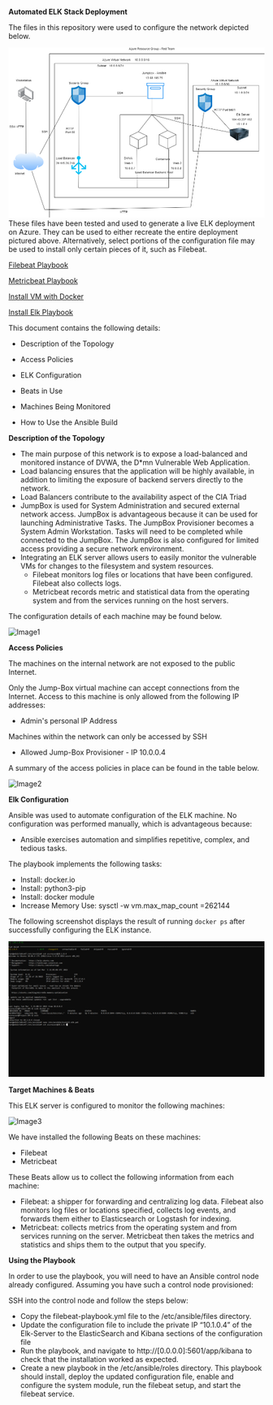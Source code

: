 **Automated ELK Stack Deployment**

The files in this repository were used to configure the network depicted below.

![alt text](https://github.com/Jaytellis/Project1/blob/main/Images/Elk_Deployment_Diagram.png)
These files have been tested and used to generate a live ELK deployment on Azure. They can be used to either recreate the entire deployment pictured above. Alternatively, select portions of the configuration file may be used to install only certain pieces of it, such as Filebeat.

[Filebeat Playbook](https://github.com/Jaytellis/Project1/blob/main/Ansible/Filebeat_Playbook.txt)

[Metricbeat Playbook](https://github.com/Jaytellis/Project1/blob/main/Ansible/Metricbeat_Playbook.txt)

[Install VM with Docker](https://github.com/Jaytellis/Project1/blob/main/Ansible/Install_Docker_Playbook.txt)

[Install Elk Playbook](https://github.com/Jaytellis/Project1/blob/main/Ansible/Install_Elk_Playbook.txt)

This document contains the following details:

- Description of the Topology

- Access Policies

- ELK Configuration

- Beats in Use

- Machines Being Monitored

- How to Use the Ansible Build

**Description of the Topology**

- The main purpose of this network is to expose a load-balanced and monitored instance of DVWA, the D*mn Vulnerable Web Application.
- Load balancing ensures that the application will be highly available, in addition to limiting the exposure of backend servers directly to the network.
- Load Balancers contribute to the availability aspect of the CIA Triad
- JumpBox is used for System Administration and secured external network access. JumpBox is advantageous because it can be used for launching Administrative Tasks. The JumpBox Provisioner becomes a System Admin Workstation. Tasks will need to be completed while connected to the JumpBox. The JumpBox is also configured for limited access providing a secure network environment. 
- Integrating an ELK server allows users to easily monitor the vulnerable VMs for changes to the filesystem and system resources.
  - Filebeat monitors log files or locations that have been configured. Filebeat also collects logs.
  - Metricbeat records metric and statistical data from the operating system and from the services running on the host servers. 

The configuration details of each machine may be found below.

![Image1](https://user-images.githubusercontent.com/91991300/158522833-8833fe4b-160c-4fd6-987e-fecef77cf0e5.png)

**Access Policies** 

The machines on the internal network are not exposed to the public Internet. 

Only the Jump-Box virtual machine can accept connections from the Internet. Access to this machine is only allowed from the following IP addresses:
- Admin's personal IP Address

Machines within the network can only be accessed by SSH

- Allowed Jump-Box Provisioner - IP 10.0.0.4

A summary of the access policies in place can be found in the table below.

![Image2](https://user-images.githubusercontent.com/91991300/158523176-bd503437-8388-4138-80bd-b13520ca9d1d.png)

**Elk Configuration**

Ansible was used to automate configuration of the ELK machine. No configuration was performed manually, which is advantageous because:
- Ansible exercises automation and simplifies repetitive, complex, and tedious tasks. 

The playbook implements the following tasks:

- Install: docker.io
- Install: python3-pip
- Install: docker module
- Increase Memory Use: sysctl -w vm.max_map_count =262144

The following screenshot displays the result of running `docker ps` after successfully configuring the ELK instance.

![alt text](https://github.com/Jaytellis/Project1/blob/main/Images/Elk761.png)

**Target Machines & Beats**

This ELK server is configured to monitor the following machines:

![Image3](https://user-images.githubusercontent.com/91991300/158523756-439ca31d-ec3d-446e-b9b2-b87deda37a46.png)

We have installed the following Beats on these machines:

- Filebeat
- Metricbeat

These Beats allow us to collect the following information from each machine: 

- Filebeat: a shipper for forwarding and centralizing log data. Filebeat also monitors log files or locations specified, collects log events, and forwards them either to Elasticsearch or Logstash for indexing.
- Metricbeat: collects metrics from the operating system and from services running on the server. Metricbeat then takes the metrics and statistics and ships them to the output that you specify. 

**Using the Playbook**

In order to use the playbook, you will need to have an Ansible control node already configured. Assuming you have such a control node provisioned: 

SSH into the control node and follow the steps below:

- Copy the filebeat-playbook.yml file to the /etc/ansible/files directory.
- Update the configuration file to include the private IP “10.1.0.4” of the Elk-Server to the ElasticSearch and Kibana sections of the configuration file
- Run the playbook, and navigate to http://[0.0.0.0]:5601/app/kibana to check that the installation worked as expected.
- Create a new playbook in the /etc/ansible/roles directory. This playbook should install, deploy the updated configuration file, enable and configure the system module, run the filebeat setup, and start the filebeat service. 
